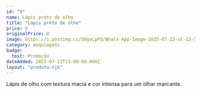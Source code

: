 ```yaml
---
id: "9"
name: Lápis preto de olho
title: "Lápis preto de olho"
price: 5
originalPrice: 8
image: https://i.postimg.cc/50gvLpPd/Whats-App-Image-2025-07-22-at-12-53-56.jpg
category: maquiagens
badge:
  text: Promoção
dateAdded: 2025-07-22T15:00:00.000Z
layout: "produto.njk"
---
```


Lápis de olho com textura macia e cor intensa para um olhar marcante.